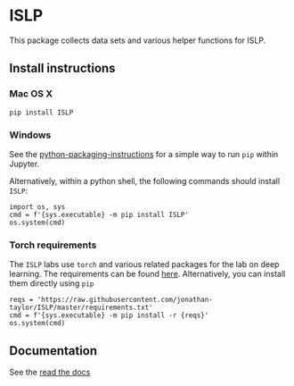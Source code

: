 # ISLP

This package collects data sets and various helper functions
for ISLP.

## Install instructions

### Mac OS X

```{python}
pip install ISLP
```

### Windows

See the [python-packaging-instructions](https://packaging.python.org/en/latest/tutorials/installing-packages/#ensure-you-can-run-pip-from-the-command-line) for a simple way to run `pip` within
Jupyter.

Alternatively, within a python shell, the following commands should install `ISLP`:

```{python}
import os, sys
cmd = f'{sys.executable} -m pip install ISLP'
os.system(cmd)
```

### Torch requirements

The `ISLP` labs use `torch` and various related packages for the lab on deep learning. The requirements
can be found [here](requirements.txt). Alternatively, you can install them directly using `pip`

```{python}
reqs = 'https://raw.githubusercontent.com/jonathan-taylor/ISLP/master/requirements.txt'
cmd = f'{sys.executable} -m pip install -r {reqs}'
os.system(cmd)
```

## Documentation

See the [read the docs](https://islp.readthedocs.io/en/latest/models.html)



